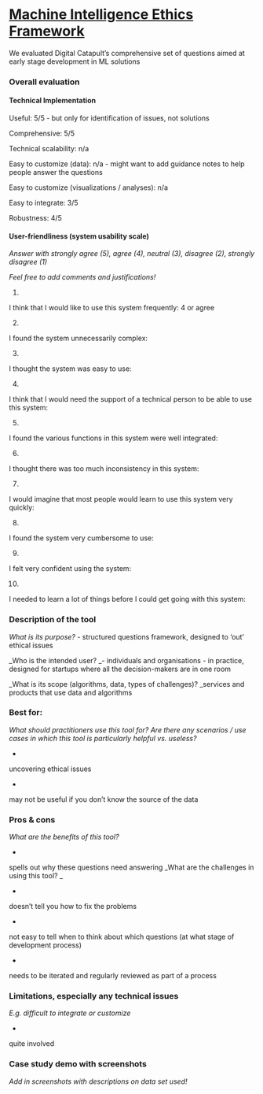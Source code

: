 # [Machine Intelligence Ethics Framework](https://www.migarage.ai/ethics-framework/)

We evaluated Digital Catapult’s comprehensive set of questions aimed at early stage development in ML solutions

### Overall evaluation

#### Technical Implementation

Useful: 5/5 - but only for identification of issues, not solutions

Comprehensive: 5/5

Technical scalability: n/a

Easy to customize (data): n/a - might want to add guidance notes to help people answer the questions

Easy to customize (visualizations / analyses): n/a

Easy to integrate: 3/5

Robustness: 4/5

#### User-friendliness (system usability scale)

_Answer with strongly agree (5), agree (4), neutral (3), disagree (2), strongly disagree (1)_

_Feel free to add comments and justifications!_

1.

I think that I would like to use this system frequently: 4 or agree

2.

I found the system unnecessarily complex:

3.

I thought the system was easy to use:

4.

I think that I would need the support of a technical person to be able to use this system:

5.

I found the various functions in this system were well integrated:

6.

I thought there was too much inconsistency in this system:

7.

I would imagine that most people would learn to use this system very quickly:

8.

I found the system very cumbersome to use:

9.

I felt very confident using the system:

10.

I needed to learn a lot of things before I could get going with this system:

### Description of the tool

_What is its purpose?_ - structured questions framework, designed to ‘out’ ethical issues

_Who is the intended user? _- individuals and organisations - in practice, designed for startups where all the decision-makers are in one room

\_What is its scope (algorithms, data, types of challenges)? \_services and products that use data and algorithms

### Best for:

_What should practitioners use this tool for? Are there any scenarios / use cases in which this tool is particularly helpful vs. useless?_

-

uncovering ethical issues

-

may not be useful if you don’t know the source of the data

### Pros & cons

_What are the benefits of this tool?_

-

spells out why these questions need answering
_What are the challenges in using this tool? _

-

doesn’t tell you how to fix the problems

-

not easy to tell when to think about which questions (at what stage of development process)

-

needs to be iterated and regularly reviewed as part of a process

### Limitations, especially any technical issues

_E.g. difficult to integrate or customize_

-

quite involved

### Case study demo with screenshots

_Add in screenshots with descriptions on data set used!_
